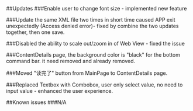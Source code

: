 ##Updates
###Enable user to change font size - implemented new feature

###Update the same XML file two times in short time caused APP exit unexpectedly (Access denied error)- fixed by combine the two updates together, then one save.

###Disabled the ability to scale out/zoom in of Web View - fixed the issue

###ContentDetails page, the background color is "black" for the bottom command bar. it need removed and already removed.

###Moved "读完了" button from MainPage to ContentDetails page.

###Replaced Textbox with Combobox, user only select value, no need to input value - enhanced the user experience.

##Known issues
###N/A